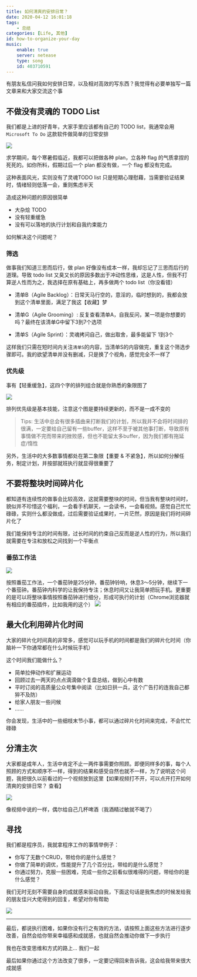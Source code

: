 ```yaml
---
title: 如何清爽的安排日常？
date: 2020-04-12 16:01:18
tags:
    - 总结
categories: [Life, 其他]
id: how-to-organize-your-day
music:
    enable: true
    server: netease
    type: song
    id: 403710591
---
```


有朋友私信问我如何安排日常，以及相对高效的写东西？我觉得有必要单独写一篇文章来和大家交流这个事



## 不做没有灵魂的 TODO List

我们都是上进的好青年，大家手里应该都有自己的 TODO list，我通常会用 `Microsoft To Do` 这款软件做简单的日常安排

![](https://cdn.jsdelivr.net/gh/FraserYu/img-host/blog-img20200412095820.png)



求学期间，每个寒暑假临近，我都可以把做各种 plan，立各种 flag 的气质拿捏的死死的。如你所料，假期过后一个 plan 都没有做，一个 flag 都没有完成。



这种表面风光，实则没有了灵魂TODO list 只是短期心理慰藉，当需要验证结果时，情绪轻则低落一会，重则焦虑半天



造成这种问题的原因很简单

- 大杂烩 TODO 
- 没有轻重缓急
- 没有可以落地的执行计划和自我约束能力



如何解决这个问题呢？



### 筛选

做事我们知道三思而后行，做 plan 好像没有成本一样，我却忘记了三思而后行的道理。导致 todo list 又臭又长的原因多数出于冲动性思维，这是人性，但我不打算逆人性而为之，我选择在原有基础上，再多做两个 todo list（你没看错）



- 清单B（Agile Backlog）：日常天马行空的，意淫的，临时想到的，我都会放到这个清单里面，满足了我这【收藏】梦

- 清单G（Agile Grooming）: 反复查看清单A，自我反问，某一项是你想要的吗？最终在该清单G中留下3到7个选项

- 清单S（Agile Sprint）：灵魂拷问自己，做出取舍，最多能留下 1到3个



这样我们只需在短时间内关注`清单S`的内容，当清单S的内容做完，重复这个筛选步骤即可。我的欲望清单并没有删减，只是换了个视角，感觉完全不一样了



### 优先级

事有【轻重缓急】，这四个字的排列组合就是你熟悉的象限图了

![](https://cdn.jsdelivr.net/gh/FraserYu/img-host/blog-img20200411172634.png)

排列优先级是基本技能，注意这个图是要持续更新的，而不是一成不变的



> Tips: 生活中总会有很多插曲来打断我们的计划，所以我并不会将时间排的很满，一定要给自己留有一些buffer，这样不至于被其他事打断，导致原有事情做不完而带来的挫败感，但也不能留太多buffer，因为我们都有拖延症/惰性



另外，生活中的大多数事情都处在第二象限【重要 & 不紧急】，所以如何分解任务，制定计划，并按部就班执行就显得很重要了





## 不要将整块时间碎片化

都知道有连续性的做事会比较高效，这就需要整块的时间，但当我有整块时间时，貌似并不珍惜这个福利，一会看手机聊天，一会读书，一会看视频。感觉自己忙忙碌碌，实则什么都没做成，过后需要验证成果时，一片茫然，原因是我们将时间碎片化了



我们能保持专注的时间有限，过长时间的约束自己反而是逆人性的行为，所以我们就需要在专注和放松之间找到一个平衡点



### 番茄工作法

![](https://cdn.jsdelivr.net/gh/FraserYu/img-host/blog-img20200411175606.png)



按照番茄工作法，一个番茄钟是25分钟，番茄钟铃响，休息3～5分钟，继续下一个番茄钟。番茄钟内科学的让我保持专注；休息时间又让我简单把玩手机。更重要的是可以将整块事情按照番茄钟进行细分，形成可执行的计划（Chrome浏览器就有相应的番茄插件，比如我用的这个）
![](https://cdn.jsdelivr.net/gh/FraserYu/img-host/blog-imgXnip2020-04-14_19-03-06.jpg)



## 最大化利用碎片化时间

大家的碎片化时间真的非常多，感觉可以玩手机的时间都是我们的碎片化时间（你脑补一下你通常都在什么时候玩手机）



这个时间我们能做什么？

- 简单拉伸动作和扩展运动
- 回顾过去一两天的点点滴滴做个复盘总结，做到心中有数
- 平时订阅的高质量公众号集中阅读（比如日拱一兵，这个广告打的连我自己都猝不及防）
- 给家人朋友一些问候
- ......



你会发现，生活中的一些细枝末节小事，都可以通过碎片化时间来完成，不会忙忙碌碌




## 分清主次

大家都是成年人，生活中肯定不止一两件事需要你照顾。即便同样多的事，每个人照顾的方式和顺序不一样，得到的结果和感受自然也就不一样，为了说明这个问题，我把很久以前看过的一个视频放到这里【如果视频打不开，可以点开打开如何清爽的安排日常？ 查看】


[![](http://img.youtube.com/vi/R0C_uHXiH10/0.jpg)](http://www.youtube.com/watch?v=R0C_uHXiH10 "")


像视频中说的一样，偶尔给自己几杯啤酒（我酒精过敏就不喝了）





## 寻找

我们都是程序员，我就拿程序工作的事情举例子：

- 你写了无数个CRUD，带给你的是什么感觉？
- 你做了简单的调优，性能提升了几个百分比，带给的是什么感觉？
- 你通过努力，克服一些困难，完成一些你之前看似很难得的问题，带给你的是什么感觉？



我们无时无刻不需要自身的成就感来驱动自我，下面这句话是我焦虑的时候发给我的朋友佳兴大佬得到的回复，希望对你有帮助



![](https://cdn.jsdelivr.net/gh/FraserYu/img-host/blog-img20200408195035.png)



---

最后，都说执行困难，如果你没有行之有效的方法，请按照上面这些方法进行逐步改善，自然会给你带来幸福感和成就感，也就自然会推动你做下一步执行

我也在改变思维和方式的路上... 我们一起 

最后如果你通过这个方法改变了很多，一定要记得回来告诉我，这会给我带来很大成就感​


